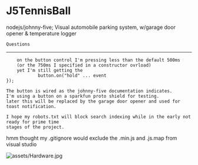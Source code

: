 J5TennisBall
============

nodejs/johnny-five; Visual automobile parking system, w/garage door opener &amp; temperature logger

    Questions
---------------------
        on the button control I'm pressing less than the default 500ms 
        (or the 750ms I specified in a constructor ovrload)
        yet I'm still getting the 
                button.on("hold" ... event
    });

    The button is wired as the johnny-five documentation indicates. 
    I'm using a button on a sparkfun proto shield for testing. 
    later this will be replaced by the garage door opener and used for toast notification.

    I hope my robots.txt will block search indexing while in the early not ready for prime time
    stages of the project.

hmm thought my .gitignore would exclude the .min.js and .js.map from visual studio

![assets/Hardware.jpg](https://pbs.twimg.com/media/BXnuDJTCYAApjIR.jpg)
